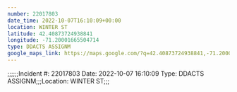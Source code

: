 ```yaml
---
number: 22017803
date_time: 2022-10-07T16:10:09+00:00
location: WINTER ST
latitude: 42.40873724938841
longitude: -71.20001665504714
type: DDACTS ASSIGNM
google_maps_link: https://maps.google.com/?q=42.40873724938841,-71.20001665504714
---
```


;;;;;;Incident #: 22017803  Date: 2022-10-07 16:10:09   Type: DDACTS ASSIGNM;;;Location: WINTER ST;;;
